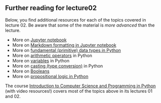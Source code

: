 ## Further reading for lecture02

Below, you find additional resources for each of the topics covered in lecture 02. Be aware that some of the material is *more advanced* than the lecture.
* More on [Jupyter notebook](https://www.geeksforgeeks.org/how-to-use-jupyter-notebook-an-ultimate-guide/)
* More on [Markdown formatting in Jupyter notebook](https://www.datacamp.com/tutorial/markdown-in-jupyter-notebook) 
* More on [fundamental (primitive) data types in Python](https://www.geeksforgeeks.org/python-data-types/)
* More on [arithmetic operators](https://www.geeksforgeeks.org/python-arithmetic-operators/) in Python
* More on [variables](https://www.geeksforgeeks.org/python-variables/) in Python
* More on [casting (type conversion)](https://www.w3docs.com/learn-python/python-casting.html) in Python
* More on [Booleans](https://www.w3schools.com/python/python_booleans.asp)
* More on [propositional logic in Python](https://www.cs.toronto.edu/~david/course-notes/csc110-111/03-logic/01-propositional-logic.html)

The course [Introduction to Computer Science and Programming in Python](https://ocw.mit.edu/courses/6-0001-introduction-to-computer-science-and-programming-in-python-fall-2016/) (with video resources!) covers most of the topics above in its lectures 01 and 02.